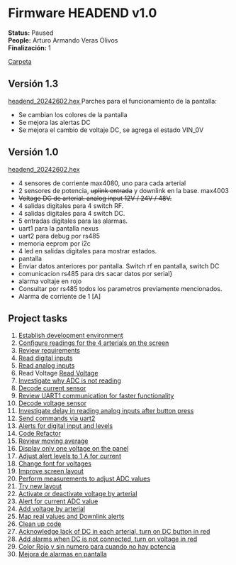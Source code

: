 # Firmware HEADEND v1.0

**Status:** Paused  
**People:** Arturo Armando Veras Olivos  
**Finalización:** 1

[Carpeta](https://drive.google.com/drive/folders/17ku6Cu4AZ0bmrrsLup_GOUawh5QAdTd1?usp=drive_link)
## Versión 1.3
[headend_20242602.hex ](https://drive.google.com/file/d/10mNuLc_gexjG9TbZrhT5K_cRUJCLGUcE/view?usp=drive_link)
Parches para el funcionamiento de la pantalla:
- Se cambian los colores de la pantalla
- Se mejora las alertas DC
- Se mejora el cambio de voltaje DC, se agrega el estado VIN_0V
## Versión 1.0
[headend_20242602.hex](https://drive.google.com/file/d/12gfd_B679W3XQUE-kX0PbZPM9oSn8pr-/view?usp=drive_link)
- 4 sensores de corriente max4080, uno para cada arterial
- 2 sensores de potencia, ~~uplink entrada~~ y downlink en la base. max4003
- ~~Voltage DC de arterial. analog input 12V / 24V / 48V.~~
- 4 salidas digitales para 4 switch RF.
- 4 salidas digitales para 4 switch DC.
- 5 entradas digitales para las alarmas.
- uart1 para la pantalla nexus
- uart2 para debug por rs485
- memoria eeprom por i2c
- 4 led en salidas digitales para mostrar estados.
- pantalla
- Enviar datos anteriores por pantalla. Switch rf en pantalla, switch DC
- comunicacion rs485 para drs sacar datos por serial}
- alarma voltaje en rojo
- Consultar por rs485 todos los parametros previamente mencionados.
- Alarma de corriente de 1 [A]

## Project tasks
1. [Establish development environment](https://www.notion.so/Se-establece-el-entorno-de-desarrollo-96eb48fca0cc42a898ba74b9292d0b7a?pvs=21)
2. [Configure readings for the 4 arterials on the screen](https://www.notion.so/Se-configura-lecturas-para-los-4-arteriales-en-la-pantalla-1f8588f9ba33483b860036284f232a89?pvs=21)
3. [Review requirements](https://www.notion.so/Revisar-requerimientos-0f4f89ef8060453f8164d90daa271e7b?pvs=21)
4. [Read digital inputs ](https://www.notion.so/Leer-entradas-digitales-40a4d96796fa4cfda6c0901d2764c71b?pvs=21)
5. [Read analog inputs](https://www.notion.so/Leer-entradas-anaolgas-e17fbdc50b764eb9b374c56f4d42299b?pvs=21)
6. Read Voltage [Read Voltage](https://www.notion.so/Leer-Voltaje-06505226a8774a31929aba65151ae023?pvs=21)
7. [Investigate why ADC is not reading](https://www.notion.so/Revisar-porqu-no-lee-los-ADC-b89f18818e384342b1c5871c47115e29?pvs=21)
8. [Decode current sensor](https://www.notion.so/Decodificar-sensor-de-corriente-0d351d1127734bb4b2a4801f824dffc2?pvs=21)
9. [Review UART1 communication for faster functionality](https://www.notion.so/Revisar-comunicaci-n-UART1-para-que-funcione-r-pido-5ce4a08cab614c65b32fd9694f6d7fab?pvs=21)
10. [Decode voltage sensor](https://www.notion.so/Decodificar-sensor-de-voltaje-0f93af65441c4ab6a7298918889b9055?pvs=21)
11. [Investigate delay in reading analog inputs after button press](https://www.notion.so/Porqu-las-entradas-analogas-se-leen-luego-de-presdionar-el-boton-tiene-algo-que-ver-la-interrupci-6a31c4b07c7a4d11bc9e1a31c31ffbc9?pvs=21)
12. [Send commands via uart2](https://www.notion.so/Env-o-de-comandos-por-uart2-cabbd2618f454b75963467125cbeb8ca?pvs=21)
13. [Alerts for digital input and levels](https://www.notion.so/Alertas-por-entrada-digital-y-por-niveles-96bcbc51cc9c4c8889a96f1692c4ccd3?pvs=21)
14. [Code Refactor](https://www.notion.so/Code-Refactor-c204a37c89274f6f8bfd5b0611f9847c?pvs=21)
15. [Review moving average](https://www.notion.so/Revisar-movinga-average-6f627efebfdc46b883e93d4ca7b2a0f7?pvs=21)
16. [Display only one voltage on the panel](https://www.notion.so/Dejar-solo-un-voltaje-en-el-panel-e2bae9c104ca40838f0814a8bd86579b?pvs=21)
17. [Adjust alert levels to 1 A for current](https://www.notion.so/Ajustar-nieveles-de-alertas-a-1-A-de-corriente-a72793f4e48448e28dd3a8eb85eb4266?pvs=21)
18. [Change font for voltages](https://www.notion.so/Cambiar-tipograf-a-para-voltajes-13728c5b542f4583994b38a7171f6ab9?pvs=21)
19. [Improve screen layout](https://www.notion.so/MEjora-de-layout-de-la-pantalla-c87be99b98d54e7e91d8c049ef6b7103?pvs=21)
20. [Perform measurements to adjust ADC values](https://www.notion.so/REalizar-mediciones-para-ajustar-valores-de-ADC-6dc1b1f0c99d471e835ccecd99a2e198?pvs=21)
21. [Try new layout](https://www.notion.so/Probar-nuevo-layout-1df81b0be2924133a50d18c250903443?pvs=21)
22. [Activate or deactivate voltage by arterial](https://www.notion.so/Activar-o-desactrivar-voltaje-por-arterial-bbc0aa9f53f5495d9f39837f219ff6e5?pvs=21)
23. [Alert for current ADC value](https://www.notion.so/Alerta-por-valor-ADC-de-corriente-30b080ae2b5b4ff58ca350709548dfc1?pvs=21)
24. [Add voltage by arterial](https://www.notion.so/Agregar-volataje-por-arterial-662d980a94d84f79ad4fab6d6c3f1d5c?pvs=21)
25. [Map real values and Downlink alerts](https://www.notion.so/Mapear-valores-reales-y-alertas-Downlunk-b2f60545436c422ab2209f1a4db97160?pvs=21)
26. [Clean up code](https://www.notion.so/Limpiar-el-c-digo-489d171bbe484f9f8f5ef324b109286b?pvs=21)
27. [Acknowledge lack of DC in each arterial, turn on DC button in red](https://www.notion.so/Akarma-de-que-no-hay-DC-en-cada-arterial-encender-boton-DC-en-rojo-0652266217464e2190a34f4a65941030?pvs=21)
28. [Add alarms when DC is not connected, turn on voltage in red](https://www.notion.so/Agregar-alarmas-cuando-dc-no-se-conecta-encender-voltaje-en-rojo-a16b4f370b8e4ca08a8fb9cf907a9841?pvs=21)
29. [Color Rojo y sin numero para cuando no hay potencia](https://www.notion.so/Color-Rojo-y-sin-numero-para-cuando-no-hay-potencia-e684521c1c1d4eaa963b1d03926e5efc?pvs=21)
30. [Mejora de alarmas en pantalla](https://www.notion.so/Mejora-de-alarmas-en-pantalla-ca2ab3a31186484a9e877cb41a5b377f?pvs=21)
